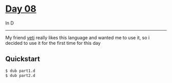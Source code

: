 # [Day 08](https://adventofcode.com/2022/day/8)
In D

<hr>

My friend [yeti](https://github.com/yeti0904) really likes this language and wanted me to use it,
so i decided to use it for the first time for this day

## Quickstart
```sh
$ dub part1.d
$ dub part2.d
```
